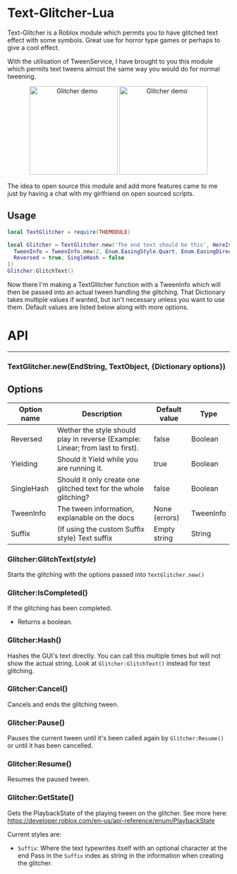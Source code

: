 # Text-Glitcher-Lua

Text-Glitcher is a Roblox module which permits you to have glitched text effect with some symbols. Great use for horror type games or perhaps to give a cool effect.

With the utilisation of TweenService, I have brought to you this module which permits text tweens almost the same way you would do for normal tweening.

<p align="center">
  <img src="https://cdn.discordapp.com/attachments/577991646449238016/847567303116849152/ezgif-2-ab923b990e8b.gif" alt="Glitcher demo" height="200">
  <img src="https://cdn.discordapp.com/attachments/577991646449238016/847567323790966814/3M75PUZhkU.gif" alt="Glitcher demo" height="200">
</p>

The idea to open source this module and add more features came to me just by having a chat with my girlfriend on open sourced scripts. 

## Usage
```lua
local TextGlitcher = require(THEMODULE)

local Glitcher = TextGlitcher.new('The end text should be this', HereIsTheTextLabel,{
  TweenInfo = TweenInfo.new(2, Enum.EasingStyle.Quart, Enum.EasingDirection.InOut),
  Reversed = true, SingleHash = false
})
Glitcher:GlitchText()
```
Now there I'm making a TextGlitcher function with a TweenInfo which will then be passed into an actual tween handling the glitching. That Dictionary takes multiple values if wanted, but isn't necessary unless you want to use them. Default values are listed below along with more options.




# API
---

### TextGlitcher.new(EndString, TextObject, {Dictionary options})


## Options

| Option name | Description | Default value | Type |
| ----------- | ----------- | ------------- | ---- |
| Reversed | Wether the style should play in reverse (Example: Linear; from last to first). | false | Boolean
| Yielding | Should it Yield while you are running it. | true | Boolean
| SingleHash | Should it only create one glitched text for the whole glitching? | false | Boolean
| TweenInfo | The tween information, explanable on the docs | None (errors) | TweenInfo
| Suffix | (If using the custom Suffix style) Text suffix | Empty string | String


### Glitcher:GlitchText(*style*)

Starts the glitching with the options passed into `TextGlitcher.new()`


### Glitcher:IsCompleted()

If the glitching has been completed.

- Returns a boolean.


### Glitcher:Hash()

Hashes the GUI's text directly. You can call this multiple times but will not show the actual string. Look at `Glitcher:GlitchText()` instead for text glitching.


### Glitcher:Cancel()

Cancels and ends the glitching tween.


### Glitcher:Pause()

Pauses the current tween until it's been called again by `Glitcher:Resume()` or until it has been cancelled.


### Glitcher:Resume()

Resumes the paused tween.


### Glitcher:GetState()

Gets the PlaybackState of the playing tween on the glitcher.
See more here: https://developer.roblox.com/en-us/api-reference/enum/PlaybackState


Current styles are:
* `Suffix`: Where the text typewrites itself with an optional character at the end
Pass in the `Suffix` index as string in the information when creating the glitcher.
